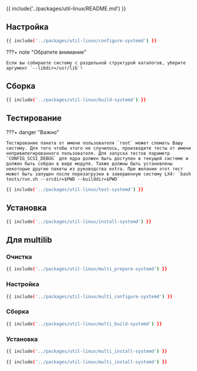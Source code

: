 {{ include('../packages/util-linux/README.md') }}

## Настройка

```bash 
{{ include('../packages/util-linux/configure-systemd') }}
```

???+ note "Обратите внимание"

    Если вы собираете систему с раздельной структурой каталогов, уберите аргумент `--libdir=/usr/lib`!

## Сборка

```bash 
{{ include('../packages/util-linux/build-systemd') }}
```

## Тестирование

???+ danger "Важно"

    Тестирование пакета от имени пользователя `root` может сломать Вашу систему. Для того чтобы этого не случилось, производите тесты от имени непривилегированного пользователя. Для запуска тестов параметр `CONFIG_SCSI_DEBUG` для ядра должен быть доступен в текущей системе и должен быть собран в виде модуля. Также должны быть установлены некоторые другие пакеты из руководства extra. При желании этот тест может быть запущен после перезагрузки в завершенную систему LX4: `bash tests/run.sh --srcdir=$PWD --builddir=$PWD`

```bash 
{{ include('../packages/util-linux/test-systemd') }}
```

## Установка

```bash 
{{ include('../packages/util-linux/install-systemd') }}
```

## Для multilib

### Очистка

```bash 
{{ include('../packages/util-linux/multi_prepare-systemd') }}
```

### Настройка

```bash 
{{ include('../packages/util-linux/multi_configure-systemd') }}
```

### Сборка

```bash 
{{ include('../packages/util-linux/multi_build-systemd') }}
```

### Установка

```bash 
{{ include('../packages/util-linux/multi_install-systemd') }}
```
```bash 
{{ include('../packages/util-linux/multi_install-systemd') }}
```


